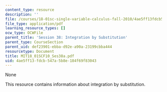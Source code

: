 ```yaml
---
content_type: resource
description: ''
file: /courses/18-01sc-single-variable-calculus-fall-2010/4ae5ff13fdcb547a5b8e184f69f83043_MIT18_01SCF10_Ses38a.pdf
file_type: application/pdf
learning_resource_types: []
ocw_type: OCWFile
parent_title: 'Session 38: Integration by Substitution'
parent_type: CourseSection
parent_uid: def23901-ebba-d92e-a90a-23199cbba444
resourcetype: Document
title: MIT18_01SCF10_Ses38a.pdf
uid: 4ae5ff13-fdcb-547a-5b8e-184f69f83043
---
```

None

This resource contains information about integration by substitution.